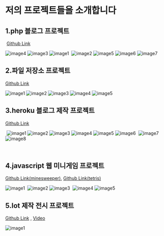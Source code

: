 # 저의 프로젝트들을 소개합니다

## 1.php 블로그 프로젝트
  [Github Link](https://github.com/lastBranch02/introducing-me/tree/master/2.PHP%20블로그(bitnami))
  
  ![image4](https://github.com/lastBranch02/introducing-me/raw/master/images/php4.PNG)
  ![image3](https://github.com/lastBranch02/introducing-me/raw/master/images/php3.PNG)
  ![image1](https://github.com/lastBranch02/introducing-me/raw/master/images/php1.PNG)
  ![image2](https://github.com/lastBranch02/introducing-me/raw/master/images/php2.PNG)
  ![image5](https://github.com/lastBranch02/introducing-me/raw/master/images/php5.PNG)
  ![image6](https://github.com/lastBranch02/introducing-me/raw/master/images/php6.PNG)
  ![image7](https://github.com/lastBranch02/introducing-me/raw/master/images/php7.PNG)

## 2.파일 저장소 프로젝트
  [Github Link](https://github.com/lastBranch02/Flog)
  
  ![image1](https://github.com/lastBranch02/introducing-me/raw/master/images/flog1.PNG)
  ![image2](https://github.com/lastBranch02/introducing-me/raw/master/images/flog2.PNG)
  ![image3](https://github.com/lastBranch02/introducing-me/raw/master/images/flog3.PNG)
  ![image4](https://github.com/lastBranch02/introducing-me/raw/master/images/flog4.PNG)
  ![image5](https://github.com/lastBranch02/introducing-me/raw/master/images/flog5.PNG)
  
## 3.heroku 블로그 제작 프로젝트
  [Github Link](https://github.com/lastBranch02/HerokuBlog)
  
  ![image1](https://github.com/lastBranch02/introducing-me/raw/master/images/heroku1.PNG)
  ![image2](https://github.com/lastBranch02/introducing-me/raw/master/images/heroku2.PNG)
  ![image3](https://github.com/lastBranch02/introducing-me/raw/master/images/heroku3.PNG)
  ![image4](https://github.com/lastBranch02/introducing-me/raw/master/images/heroku4.PNG)
  ![image5](https://github.com/lastBranch02/introducing-me/raw/master/images/heroku5.PNG)
  ![image6](https://github.com/lastBranch02/introducing-me/raw/master/images/heroku6.PNG)
  ![image7](https://github.com/lastBranch02/introducing-me/raw/master/images/heroku7.PNG)
  ![image8](https://github.com/lastBranch02/introducing-me/raw/master/images/heroku8.PNG)

  
## 4.javascript 웹 미니게임 프로젝트
  [Github Link(minesweeper)](https://github.com/lastBranch02/Minesweeper), 
  [Github Link(tetris)](https://github.com/lastBranch02/Tetris)
  
  ![image1](https://github.com/lastBranch02/introducing-me/raw/master/images/game1.PNG)
  ![image2](https://github.com/lastBranch02/introducing-me/raw/master/images/game2.PNG)
  ![image3](https://github.com/lastBranch02/introducing-me/raw/master/images/game3.PNG)
  ![image4](https://github.com/lastBranch02/introducing-me/raw/master/images/game4.PNG)
  ![image5](https://github.com/lastBranch02/introducing-me/raw/master/images/game5.PNG)
  
## 5.Iot 제작 전시 프로젝트
  [Github Link](https://github.com/lastBranch02/introducing-me/tree/master/8.makerfaireIOT) ,
  [Video](https://drive.google.com/file/d/1O4b-L6qjHQpD3EltEDNBdW9UtuTXjJKY/view)
  
  ![image1](https://github.com/lastBranch02/introducing-me/raw/master/images/iot1.jpg)
  

